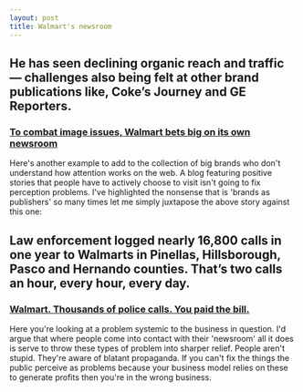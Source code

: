 ```yaml
---
layout: post
title: Walmart's newsroom
---
```


## He has seen declining organic reach and traffic — challenges also being felt at other brand publications like, Coke’s Journey and GE Reporters.

### <a href="http://digiday.com/brands/inside-walmarts-publishing-ambitions/">To combat image issues, Walmart bets big on its own newsroom</a>

Here's another example to add to the collection of big brands who don't understand how attention works on the web. A blog featuring positive stories that people have to actively choose to visit isn't going to fix perception problems. I've highlighted the nonsense that is 'brands as publishers' so many times let me simply juxtapose the above story against this one:

## Law enforcement logged nearly 16,800 calls in one year to Walmarts in Pinellas, Hillsborough, Pasco and Hernando counties. That’s two calls an hour, every hour, every day.

### <a href="http://www.tampabay.com/projects/2016/public-safety/walmart-police/">Walmart. Thousands of police calls. You paid the bill.</a>

Here you're looking at a problem systemic to the business in question. I'd argue that where people come into contact with their 'newsroom' all it does is serve to throw these types of problem into sharper relief. People aren't stupid. They're aware of blatant propaganda. If you can't fix the things the public perceive as problems because your business model relies on these to generate profits then you're in the wrong business.